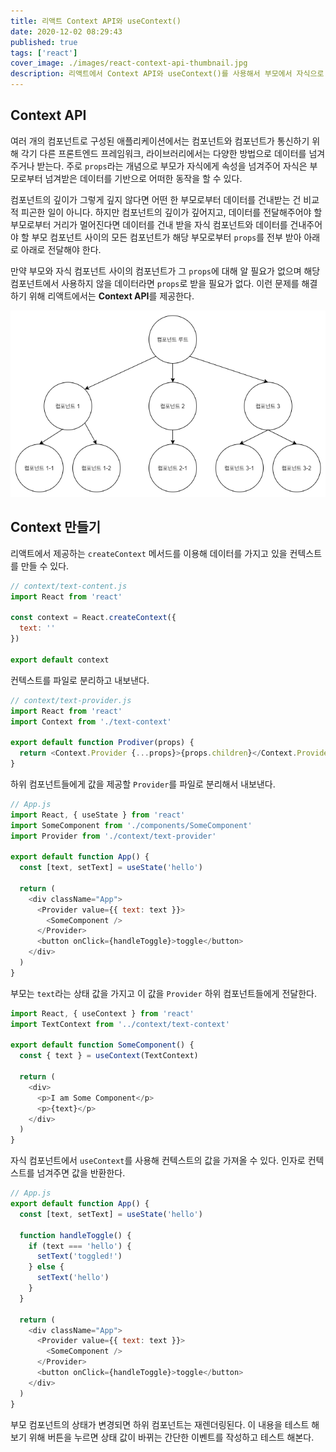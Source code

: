 ```yaml
---
title: 리액트 Context API와 useContext()
date: 2020-12-02 08:29:43
published: true
tags: ['react']
cover_image: ./images/react-context-api-thumbnail.jpg
description: 리액트에서 Context API와 useContext()를 사용해서 부모에서 자식으로 데이터 넘겨주기
---
```


## Context API

여러 개의 컴포넌트로 구성된 애플리케이션에서는 컴포넌트와 컴포넌트가 통신하기 위해 각기 다른 프론트엔드 프레임워크, 라이브러리에서는 다양한 방법으로 데이터를 넘겨 주거나 받는다. 주로 `props`라는 개념으로 부모가 자식에게 속성을 넘겨주어 자식은 부모로부터 넘겨받은 데이터를 기반으로 어떠한 동작을 할 수 있다.

컴포넌트의 깊이가 그렇게 깊지 않다면 어떤 한 부모로부터 데이터를 건내받는 건 비교적 피곤한 일이 아니다. 하지만 컴포넌트의 깊이가 깊어지고, 데이터를 전달해주어야 할 부모로부터 거리가 멀어진다면 데이터를 건내 받을 자식 컴포넌트와 데이터를 건내주어야 할 부모 컴포넌트 사이의 모든 컴포넌트가 해당 부모로부터 `props`를 전부 받아 아래로 아래로 전달해야 한다.

만약 부모와 자식 컴포넌트 사이의 컴포넌트가 그 `props`에 대해 알 필요가 없으며 해당 컴포넌트에서 사용하지 않을 데이터라면 `props`로 받을 필요가 없다. 이런 문제를 해결하기 위해 리액트에서는 **Context API**를 제공한다.

![Component Depth](./images/component-depth.png)

## Context 만들기

리액트에서 제공하는 `createContext` 메서드를 이용해 데이터를 가지고 있을 컨텍스트를 만들 수 있다.

```js
// context/text-content.js
import React from 'react'

const context = React.createContext({
  text: ''
})

export default context
```

컨텍스트를 파일로 분리하고 내보낸다.

```js
// context/text-provider.js
import React from 'react'
import Context from './text-context'

export default function Prodiver(props) {
  return <Context.Provider {...props}>{props.children}</Context.Provider>
}
```

하위 컴포넌트들에게 값을 제공할 `Provider`를 파일로 분리해서 내보낸다.

```js
// App.js
import React, { useState } from 'react'
import SomeComponent from './components/SomeComponent'
import Provider from './context/text-provider'

export default function App() {
  const [text, setText] = useState('hello')

  return (
    <div className="App">
      <Provider value={{ text: text }}>
        <SomeComponent />
      </Provider>
      <button onClick={handleToggle}>toggle</button>
    </div>
  )
}
```

부모는 `text`라는 상태 값을 가지고 이 값을 `Provider` 하위 컴포넌트들에게 전달한다.

```js
import React, { useContext } from 'react'
import TextContext from '../context/text-context'

export default function SomeComponent() {
  const { text } = useContext(TextContext)

  return (
    <div>
      <p>I am Some Component</p>
      <p>{text}</p>
    </div>
  )
}
```

자식 컴포넌트에서 `useContext`를 사용해 컨텍스트의 값을 가져올 수 있다. 인자로 컨텍스트를 넘겨주면 값을 반환한다.

```js
// App.js
export default function App() {
  const [text, setText] = useState('hello')

  function handleToggle() {
    if (text === 'hello') {
      setText('toggled!')
    } else {
      setText('hello')
    }
  }

  return (
    <div className="App">
      <Provider value={{ text: text }}>
        <SomeComponent />
      </Provider>
      <button onClick={handleToggle}>toggle</button>
    </div>
  )
}
```

부모 컴포넌트의 상태가 변경되면 하위 컴포넌트는 재렌더링된다. 이 내용을 테스트 해보기 위해 버튼을 누르면 상태 값이 바뀌는 간단한 이벤트를 작성하고 테스트 해본다.

